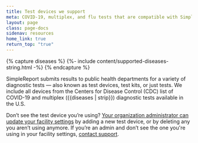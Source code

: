 ```yaml
---
title: Test devices we support
meta: COVID-19, multiplex, and flu tests that are compatible with SimpleReport
layout: page
class: page-docs
sidenav: resources
home_link: true
return_top: "true"
---
```


{% capture diseases %}
    {%- include content/supported-diseases-string.html -%}
{% endcapture %}

SimpleReport submits results to public health departments for a variety of diagnostic tests — also known as test devices, test kits, or just tests. We include all devices from the Centers for Disease Control (CDC) list of COVID-19 and multiplex ({{diseases | strip}}) diagnostic tests available in the U.S.

Don’t see the test device you’re using? [Your organization administrator can update your facility settings](https://www.simplereport.gov/using-simplereport/manage-facility-info/update-facility-settings) by adding a new test device, or by deleting any you aren’t using anymore. If you’re an admin and don’t see the one you're using in your facility settings, [contact support](https://www.simplereport.gov/contact-us).
